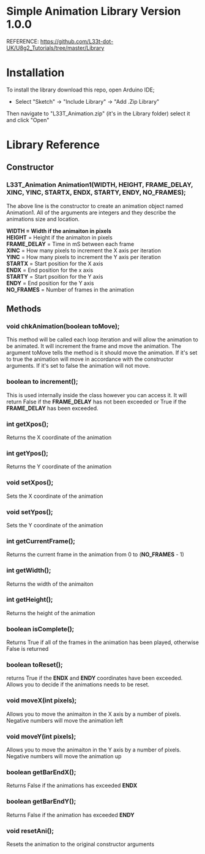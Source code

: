 # Simple Animation Library Version 1.0.0

REFERENCE: https://github.com/L33t-dot-UK/U8g2_Tutorials/tree/master/Library

# Installation

To install the library download this repo, open Arduino IDE;
- Select "Sketch" -> "Include Library" -> "Add .Zip Library"

Then navigate to "L33T_Animation.zip" (it's in the Library folder) select it and click "Open"

# Library Reference

## Constructor

  ### L33T_Animation Animation1(WIDTH, HEIGHT, FRAME_DELAY, XINC, YINC, STARTX, ENDX, STARTY, ENDY, NO_FRAMES);
  
  The above line is the constructor to create an animation object named Animation1. All of the arguments are integers and they   describe the animations size and location.
  
  __WIDTH = Width if the animaiton in pixels \
  HEIGHT__ = Height if the animaiton in pixels \
  __FRAME_DELAY__ = Time in mS between each frame \
  __XINC__ = How many pixels to increment the X axis per iteration \
  __YINC__ = How many pixels to increment the Y axis per iteration \
  __STARTX__ = Start position for the X axis \
  __ENDX__ = End position for the x axis \
  __STARTY__ = Start psoition for the Y axis \
  __ENDY__ = End position for the Y axis \
  __NO_FRAMES__ = Number of frames in the animation

## Methods

  ### void chkAnimation(boolean toMove);
  
  This method will be called each loop iteration and will allow the animation to be animated. It will increment the frame and move the animation. The argument toMove tells the method is it should move the animation. If it's set to true the animation will move in accordance with the constructor arguments. If it's set to false the animation will not move.
  
  ### boolean to increment();
  
  This is used internally inside the class however you can access it. It will return False if the __FRAME_DELAY__ has not been exceeded or True if the __FRAME_DELAY__ has been exceeded.
  
### int getXpos();

Returns the X coordinate of the animation

### int getYpos();

Returns the Y coordinate of the animation

### void setXpos();

Sets the X coordinate of the animation

### void setYpos();

Sets the Y coordinate of the animation

### int getCurrentFrame();

Returns the current frame in the animation from 0 to (__NO_FRAMES__ - 1)

### int getWidth();

Returns the width of the animaiton

### int getHeight();

Returns the height of the animation

### boolean isComplete();

Returns True if all of the frames in the animation has been played, otherwise False is returned

### boolean toReset();

returns True if the __ENDX__ and __ENDY__ coordinates have been exceeded. Allows you to decide if the animations needs to be reset.

### void moveX(int pixels);

Allows you to move the animaiton in the X axis by a number of pixels. Negative numbers will move the animation left

### void moveY(int pixels);

Allows you to move the animaiton in the Y axis by a number of pixels. Negative numbers will move the animation up

### boolean getBarEndX();

Returns False if the animations has exceeded __ENDX__

### boolean getBarEndY();

Returns False if the animation has exceeded __ENDY__

### void resetAni();

Resets the animation to the original constructor arguments
